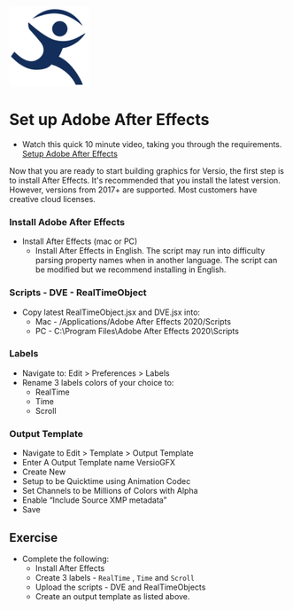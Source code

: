 <!--
Title : 2093924623_setup_after_effects_tutorial

- Created : 2022-01-03 12:40
- Updated :
- Author : James Rivers
- Written against (version):
- Sources :
- Author Notes :
- Tags : [!versio_graphics_moc](../../!versio_graphics_moc.md)
-->
![](attachments/Pasted%20image%2020220414173440.png)
# Set up Adobe After Effects
- Watch this quick 10 minute video, taking you through the requirements. [Setup Adobe After Effects](https://vimeo.com/661166181/f5c48784d3) 

Now that you are ready to start building graphics for Versio, the first step is to install After Effects. It's recommended that you install the latest version. However, versions from 2017+ are supported. Most customers have creative cloud licenses.

### Install Adobe After Effects
-   Install After Effects (mac or PC)
	- Install After Effects in English. The script may run into difficulty parsing property names when in another language. The script can be modified but we recommend installing in English.

### Scripts - DVE - RealTimeObject
- Copy latest RealTimeObject.jsx and DVE.jsx into:
	- Mac - /Applications/Adobe After Effects 2020/Scripts
	- PC - C:\Program Files\Adobe After Effects 2020\Scripts

### Labels
- Navigate to: Edit > Preferences > Labels
- Rename 3 labels colors of your choice to:
	- RealTime
	- Time
	- Scroll

### Output Template
- Navigate to Edit > Template  > Output Template
- Enter A Output Template name VersioGFX 
- Create New
- Setup to be Quicktime using Animation Codec
- Set Channels to be Millions of Colors with Alpha
- Enable “Include Source XMP metadata”
- Save

## Exercise 
- Complete the following:
	- Install After Effects
	- Create 3 labels - `RealTime` , `Time` and `Scroll`
	- Upload the scripts - DVE and RealTimeObjects
	- Create an output template as listed above.


